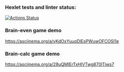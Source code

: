 ### Hexlet tests and linter status:
[![Actions Status](https://github.com/darthlivesey/python-project-49/actions/workflows/hexlet-check.yml/badge.svg)](https://github.com/darthlivesey/python-project-49/actions)


### Brain-even game demo
https://asciinema.org/a/yKdOxYuuqDlEsPWuwOFCOSI1e


### Brain-calc game demo
https://asciinema.org/a/28uQMlErTxHIVTwg870lTiws7